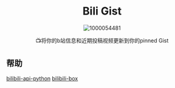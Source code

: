 <div align="center">
  
# Bili Gist
![1000054481](https://github.com/luyanci/bili-gist/assets/68143180/98f8a656-921c-4545-a754-86fc93173b69)

📺将你的b站信息和近期投稿视频更新到你的pinned Gist 

</div>

## 帮助
[bilibili-api-python](https://github.com/nemo2011/bilibili-api)
[bilibili-box](https://github.com/KeJunMao/bilibili-box)

